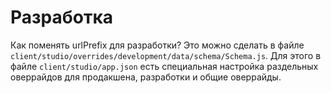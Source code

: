 
# Разработка

Как поменять urlPrefix для разработки?
Это можно сделать в файле
`client/studio/overrides/development/data/schema/Schema.js`.
Для этого в файле `client/studio/app.json` есть специальная настройка
раздельных оверрайдов для продакшена, разработки и общие оверрайды.
